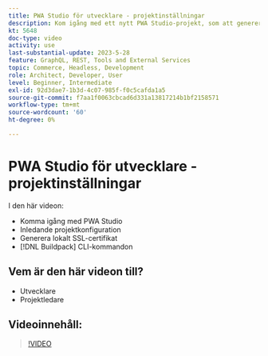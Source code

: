 ```yaml
---
title: PWA Studio för utvecklare - projektinställningar
description: Kom igång med ett nytt PWA Studio-projekt, som att generera ett lokalt SSL-certifikat och CLI-kommandona för byggpaketet.
kt: 5648
doc-type: video
activity: use
last-substantial-update: 2023-5-28
feature: GraphQL, REST, Tools and External Services
topic: Commerce, Headless, Development
role: Architect, Developer, User
level: Beginner, Intermediate
exl-id: 92d3dae7-1b3d-4c07-985f-f0c5cafda1a5
source-git-commit: f7aa1f0063cbcad6d331a13817214b1bf2158571
workflow-type: tm+mt
source-wordcount: '60'
ht-degree: 0%

---
```


# PWA Studio för utvecklare - projektinställningar

I den här videon:

- Komma igång med PWA Studio
- Inledande projektkonfiguration
- Generera lokalt SSL-certifikat
- [!DNL Buildpack] CLI-kommandon

## Vem är den här videon till?

- Utvecklare
- Projektledare

## Videoinnehåll:

>[!VIDEO](https://video.tv.adobe.com/v/35719?quality=12&learn=on)
